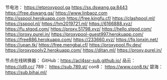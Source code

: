 节电池：
https://etproxypool.ga
https://ss.dswang.ga:8443
https://free.dswang.ga/
https://www.linbaoz.com
http://sspool.herokuapp.com
https://free.kingfu.cf/
https://clashpool.ml/
https://sspool.nl/
https://hm2019721.ml/
https://6166888.xyz/
https://fu.stgod.com/
https://proxy.51798.xyz/
https://hello.stgod.com/
https://proxy.purel.in/
https://proxypool-guest997.herokuapp.com/
https://free886.herokuapp.com/
https://233660.xyz/
https://fq.lonxin.net/
https://upan.tk/
https://free.mengbai.cf/
https://proxypool.fly.dev/
https://proxypoolv2.herokuapp.com/
https://ditan.ml/
https://proxy.purel.in/




节点在线转换器：
GitHub：https://acl4ssr-sub.github.io/
品云：     https://id9.cc/
789：      https://sub.789.st/
con8：    https://www.con8.tk/
碧海：     https://sub.bihai.ml/  
